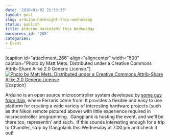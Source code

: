 ```yaml
---
date: '2010-01-02 21:33:33'
layout: post
slug: arduino-hacknight-this-wednesday
status: publish
title: Arduino Hacknight this Wednesday
wordpress_id: '265'
categories:
- Event
---
```


[caption id="attachment_266" align="aligncenter" width="500" caption="Photo by Matt Mets.  Distributed under a Creative Commons  Attrib-Share Alike 2.0 Generic License."][![Photo by Matt Mets.  Distributed under a Creative Commons  Attrib-Share Alike 2.0 Generic License](http://www.heatsynclabs.org/wp-content/uploads/2010/01/2927265248_73b2c2c9bf.jpg)](http://www.flickr.com/photos/cibomahto/2927265248/)[/caption]

Arduino is an open source microcontroller system developed by [some guy from Italy](http://twitter.com/MBanzi), where Ferraris come from!  It provides a flexible and easy to use platform for creating a wide variety of interesting hardware projects (such as the Nikon remote pictured above) with little experience required in microcontroller programming.  Gangplank is hosting the event, and we'll be there too, representin' and such.  If this sounds interesting enough for a trip to Chandler, stop by Gangplank this Wednesday at 7:00 pm and check it out!
